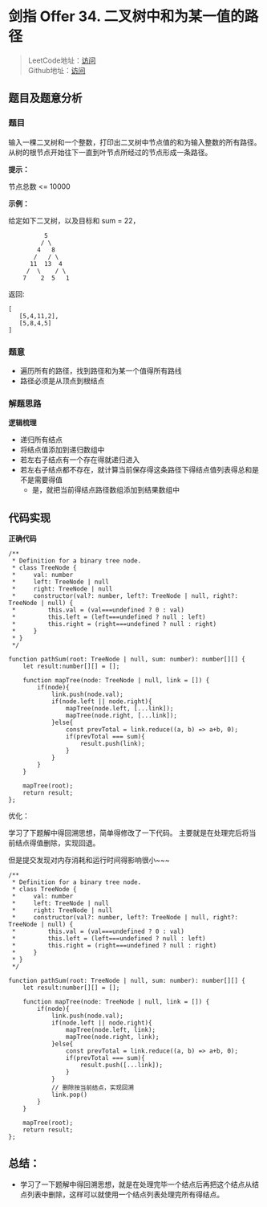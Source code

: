 # 剑指 Offer 34. 二叉树中和为某一值的路径
> LeetCode地址：[访问](https://leetcode-cn.com/problems/er-cha-shu-zhong-he-wei-mou-yi-zhi-de-lu-jing-lcof/) <br/>
> Github地址：[访问](/)

## 题目及题意分析

### 题目
输入一棵二叉树和一个整数，打印出二叉树中节点值的和为输入整数的所有路径。从树的根节点开始往下一直到叶节点所经过的节点形成一条路径。

**提示：**

节点总数 <= 10000

**示例：**

给定如下二叉树，以及目标和 sum = 22，
```
          5
         / \
        4   8
       /   / \
      11  13  4
     /  \    / \
    7    2  5   1
```
返回:


```
[
   [5,4,11,2],
   [5,8,4,5]
]
```

### 题意

- 遍历所有的路径，找到路径和为某一个值得所有路线
- 路径必须是从顶点到根结点


### 解题思路

**逻辑梳理**

- 递归所有结点
- 将结点值添加到递归数组中
- 若左右子结点有一个存在得就递归进入
- 若左右子结点都不存在，就计算当前保存得这条路径下得结点值列表得总和是不是需要得值
    - 是，就把当前得结点路径数组添加到结果数组中


## 代码实现

**正确代码**

```
/**
 * Definition for a binary tree node.
 * class TreeNode {
 *     val: number
 *     left: TreeNode | null
 *     right: TreeNode | null
 *     constructor(val?: number, left?: TreeNode | null, right?: TreeNode | null) {
 *         this.val = (val===undefined ? 0 : val)
 *         this.left = (left===undefined ? null : left)
 *         this.right = (right===undefined ? null : right)
 *     }
 * }
 */

function pathSum(root: TreeNode | null, sum: number): number[][] {
    let result:number[][] = [];

    function mapTree(node: TreeNode | null, link = []) {
        if(node){
            link.push(node.val);
            if(node.left || node.right){
                mapTree(node.left, [...link]);
                mapTree(node.right, [...link]);
            }else{
                const prevTotal = link.reduce((a, b) => a+b, 0);
                if(prevTotal === sum){
                    result.push(link);
                }
            }
        }
    }

    mapTree(root);
    return result;
};
```

优化：

学习了下题解中得回溯思想，简单得修改了一下代码。
主要就是在处理完后将当前结点得值删除，实现回退。

但是提交发现对内存消耗和运行时间得影响很小~~~


```
/**
 * Definition for a binary tree node.
 * class TreeNode {
 *     val: number
 *     left: TreeNode | null
 *     right: TreeNode | null
 *     constructor(val?: number, left?: TreeNode | null, right?: TreeNode | null) {
 *         this.val = (val===undefined ? 0 : val)
 *         this.left = (left===undefined ? null : left)
 *         this.right = (right===undefined ? null : right)
 *     }
 * }
 */

function pathSum(root: TreeNode | null, sum: number): number[][] {
    let result:number[][] = [];

    function mapTree(node: TreeNode | null, link = []) {
        if(node){
            link.push(node.val);
            if(node.left || node.right){
                mapTree(node.left, link);
                mapTree(node.right, link);
            }else{
                const prevTotal = link.reduce((a, b) => a+b, 0);
                if(prevTotal === sum){
                    result.push([...link]);
                }
            }
            // 删除按当前结点，实现回溯
            link.pop()
        }
    }

    mapTree(root);
    return result;
};
```

## 总结：
- 学习了一下题解中得回溯思想，就是在处理完毕一个结点后再把这个结点从结点列表中删除，这样可以就使用一个结点列表处理完所有得结点。
